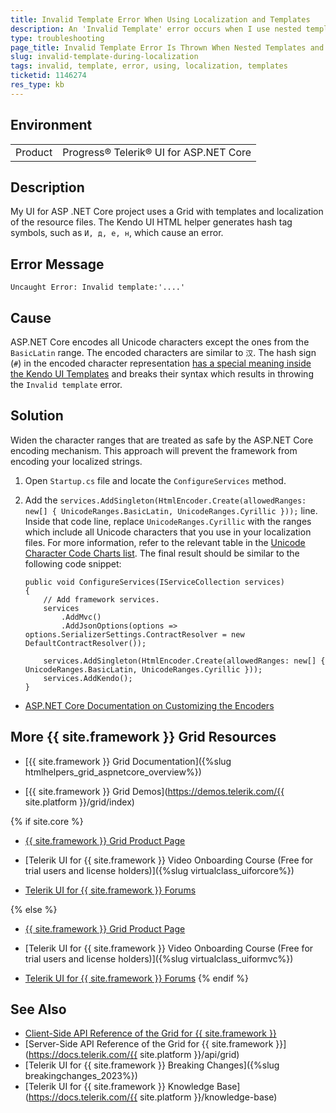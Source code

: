 ```yaml
---
title: Invalid Template Error When Using Localization and Templates
description: An 'Invalid Template' error occurs when I use nested templates which contain localized strings in ASP.NET Core projects.
type: troubleshooting
page_title: Invalid Template Error Is Thrown When Nested Templates and Localization Are Used
slug: invalid-template-during-localization
tags: invalid, template, error, using, localization, templates  
ticketid: 1146274
res_type: kb
---
```


## Environment

<table>
  <tr>
    <td>Product</td>
    <td>Progress® Telerik® UI for ASP.NET Core</td>
  </tr>
</table>

## Description

My UI for ASP .NET Core project uses a Grid with templates and localization of the resource files. The Kendo UI HTML helper generates hash tag symbols, such as `И, д, е, н`, which cause an error.

## Error Message

`Uncaught Error: Invalid template:'....'`

## Cause

ASP.NET Core encodes all Unicode characters except the ones from the `BasicLatin` range. The encoded characters are similar to `汉`. The hash sign (`#`) in the encoded character representation [has a special meaning inside the Kendo UI Templates](https://docs.telerik.com/kendo-ui/framework/templates/overview#template-syntax) and breaks their syntax which results in throwing the `Invalid template` error.

## Solution

Widen the character ranges that are treated as safe by the ASP.NET Core encoding mechanism. This approach will prevent the framework from encoding your localized strings.

1. Open `Startup.cs` file and locate the `ConfigureServices` method.
1. Add the `services.AddSingleton(HtmlEncoder.Create(allowedRanges: new[] { UnicodeRanges.BasicLatin, UnicodeRanges.Cyrillic }));` line. Inside that code line, replace `UnicodeRanges.Cyrillic` with the ranges which include all Unicode characters that you use in your localization files. For more information, refer to the relevant table in the [Unicode Character Code Charts list](http://www.unicode.org/charts/index.html). The final result should be similar to the following code snippet:

    ```
    public void ConfigureServices(IServiceCollection services)
    {
        // Add framework services.
        services
            .AddMvc()
            .AddJsonOptions(options => options.SerializerSettings.ContractResolver = new DefaultContractResolver());

        services.AddSingleton(HtmlEncoder.Create(allowedRanges: new[] { UnicodeRanges.BasicLatin, UnicodeRanges.Cyrillic }));
        services.AddKendo();
    }
    ```

* [ASP.NET Core Documentation on Customizing the Encoders](https://docs.microsoft.com/en-us/aspnet/core/security/cross-site-scripting#customizing-the-encoders)

## More {{ site.framework }} Grid Resources

* [{{ site.framework }} Grid Documentation]({%slug htmlhelpers_grid_aspnetcore_overview%})

* [{{ site.framework }} Grid Demos](https://demos.telerik.com/{{ site.platform }}/grid/index)

{% if site.core %}
* [{{ site.framework }} Grid Product Page](https://www.telerik.com/aspnet-core-ui/grid)

* [Telerik UI for {{ site.framework }} Video Onboarding Course (Free for trial users and license holders)]({%slug virtualclass_uiforcore%})

* [Telerik UI for {{ site.framework }} Forums](https://www.telerik.com/forums/aspnet-core-ui)

{% else %}
* [{{ site.framework }} Grid Product Page](https://www.telerik.com/aspnet-mvc/grid)

* [Telerik UI for {{ site.framework }} Video Onboarding Course (Free for trial users and license holders)]({%slug virtualclass_uiformvc%})

* [Telerik UI for {{ site.framework }} Forums](https://www.telerik.com/forums/aspnet-mvc)
{% endif %}

## See Also

* [Client-Side API Reference of the Grid for {{ site.framework }}](https://docs.telerik.com/kendo-ui/api/javascript/ui/grid)
* [Server-Side API Reference of the Grid for {{ site.framework }}](https://docs.telerik.com/{{ site.platform }}/api/grid)
* [Telerik UI for {{ site.framework }} Breaking Changes]({%slug breakingchanges_2023%})
* [Telerik UI for {{ site.framework }} Knowledge Base](https://docs.telerik.com/{{ site.platform }}/knowledge-base)
